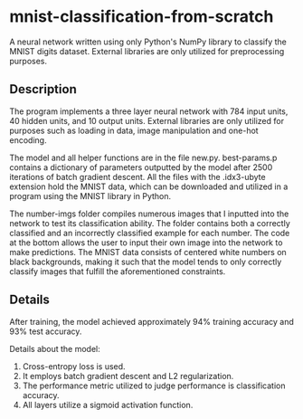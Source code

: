 # mnist-classification-from-scratch
A neural network written using only Python's NumPy library to classify the MNIST digits dataset. External libraries are only utilized for preprocessing purposes. 

## Description
The program implements a three layer neural network with 784 input units, 40 hidden units, and 10 output units. External libraries are only utilized for purposes such as loading in data, image manipulation and one-hot encoding. 

The model and all helper functions are in the file new.py. best-params.p contains a dictionary of parameters outputted by the model after 2500 iterations of batch gradient descent. All the files with the .idx3-ubyte extension hold the MNIST data, which can be downloaded and utilized in a program using the MNIST library in Python. 

The number-imgs folder compiles numerous images that I inputted into the network to test its classification ability. The folder contains both a correctly classified and an incorrectly classified example for each number. The code at the bottom allows the user to input their own image into the network to make predictions. The MNIST data consists of centered white numbers on black backgrounds, making it such that the model tends to only correctly classify images that fulfill the aforementioned constraints.

## Details
After training, the model achieved approximately 94% training accuracy and 93% test accuracy. 

Details about the model:
1. Cross-entropy loss is used.
2. It employs batch gradient descent and L2 regularization.
3. The performance metric utilized to judge performance is classification accuracy.
4. All layers utilize a sigmoid activation function. 



